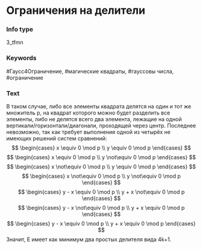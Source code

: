 # Ограничения на делители
### Info type
3_tfmn
### Keywords
#Гаусс4Ограничение, #магические квадраты, #гауссовы числа, #ограничение
### Text
В таком случае, либо все элементы квадрата делятся на один и тот же множитель p, на квадрат которого можно будет разделить все элементы, либо не делятся всего два элемента, лежащие на одной вертикали/горизонтали/диагонали, проходящей через центр. Последнее невозможно, так как требует выполнения одной из четырёх не имеющих решений систем сравнений:
$$
\begin{cases}
x \equiv 0 \mod p \\
y \equiv 0 \mod p
\end{cases}
$$
$$
\begin{cases}
x \equiv 0 \mod p \\
y \not\equiv 0 \mod p
\end{cases}
$$
$$
\begin{cases}
x \not\equiv 0 \mod p \\
y \equiv 0 \mod p
\end{cases}
$$
$$
\begin{cases}
x \not\equiv 0 \mod p \\
y \not\equiv 0 \mod p
\end{cases}
$$
$$
\begin{cases}
y - x \equiv 0 \mod p \\
y + x \not\equiv 0 \mod p
\end{cases}
$$
$$
\begin{cases}
y - x \not\equiv 0 \mod p \\
y + x \equiv 0 \mod p
\end{cases}
$$
$$
\begin{cases}
y - x \equiv 0 \mod p \\
y + x \equiv 0 \mod p
\end{cases}
$$
Значит, E имеет как минимум два простых делителя вида 4k+1.
